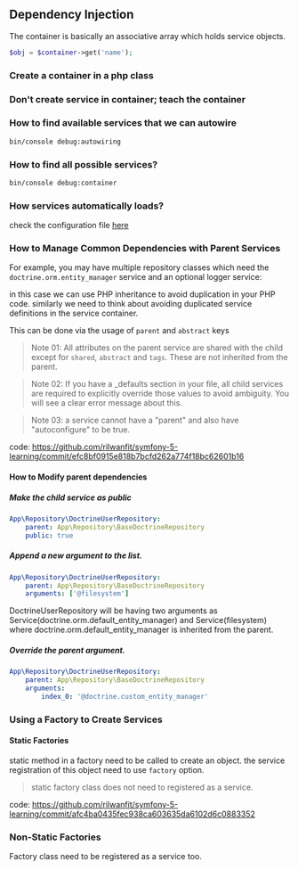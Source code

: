 ## Dependency Injection

The container is basically an associative array which holds service objects.

```php
$obj = $container->get('name');
```

### Create a container in a php class



### Don't create service in container; teach the container



### How to find available services that we can autowire
```bash
bin/console debug:autowiring
```

### How to find all possible services?
```bash
bin/console debug:container
```

### How services automatically loads?
check the configuration file [here](https://github.com/rilwanfit/symfony-5-learning/blob/94e132bba9125b56eb46d35936e86dacdcd99f76/config/services.yaml#L8)


### How to Manage Common Dependencies with Parent Services

For example, you may have multiple repository classes which need the `doctrine.orm.entity_manager` service and an optional logger service:

in this case we can use PHP inheritance to avoid duplication in your PHP code. similarly we need to think about avoiding duplicated service definitions in the service container.

This can be done via the usage of `parent` and `abstract` keys

> Note 01: All attributes on the parent service are shared with the child except for `shared`, `abstract` and `tags`. These are not inherited from the parent.

> Note 02: If you have a _defaults section in your file, all child services are required to explicitly override those values to avoid ambiguity. You will see a clear error message about this.

> Note 03: a service cannot have a "parent" and also have "autoconfigure" to be true.

code: https://github.com/rilwanfit/symfony-5-learning/commit/efc8bf0915e818b7bcfd262a774f18bc62601b16

#### How to Modify parent dependencies

##### Make the child service as public
```yaml
App\Repository\DoctrineUserRepository:
    parent: App\Repository\BaseDoctrineRepository
    public: true
```

##### Append a new argument to the list.
```yaml
App\Repository\DoctrineUserRepository:
    parent: App\Repository\BaseDoctrineRepository
    arguments: ['@filesystem']
```

DoctrineUserRepository will be having two arguments as Service(doctrine.orm.default_entity_manager) and Service(filesystem) where doctrine.orm.default_entity_manager is inherited from the parent.

##### Override the parent argument.
```yaml
App\Repository\DoctrineUserRepository:
    parent: App\Repository\BaseDoctrineRepository
    arguments:
        index_0: '@doctrine.custom_entity_manager'
```

### Using a Factory to Create Services

#### Static Factories

static method in a factory need to be called to create an object. the service registration of this object need to use `factory` option.

> static factory class does not need to registered as a service.

code: https://github.com/rilwanfit/symfony-5-learning/commit/afc4ba0435fec938ca603635da6102d6c0883352

### Non-Static Factories

Factory class need to be registered as a service too.